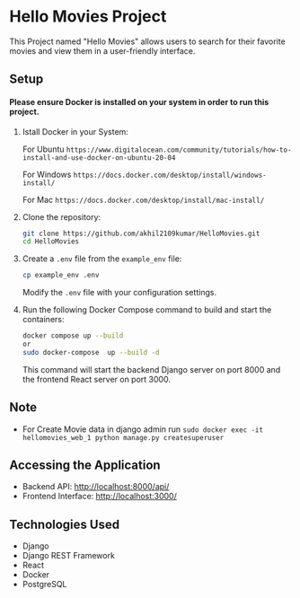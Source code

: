 # Hello Movies Project

This Project named "Hello Movies" allows users to search for their favorite movies and view them in a user-friendly interface.

## Setup

#### Please ensure Docker is installed on your system in order to run this project.

1. Istall Docker in your System:

    For Ubuntu `https://www.digitalocean.com/community/tutorials/how-to-install-and-use-docker-on-ubuntu-20-04`

    For Windows `https://docs.docker.com/desktop/install/windows-install/`

    For Mac `https://docs.docker.com/desktop/install/mac-install/`


2. Clone the repository:

    ```bash
    git clone https://github.com/akhil2109kumar/HelloMovies.git
    cd HelloMovies
    ```

3. Create a `.env` file from the `example_env` file:

    ```bash
    cp example_env .env
    ```

    Modify the `.env` file with your configuration settings.

4. Run the following Docker Compose command to build and start the containers:

    ```bash
    docker compose up --build
    or
    sudo docker-compose  up --build -d
    ```

    This command will start the backend Django server on port 8000 and the frontend React server on port 3000.

## Note
- For Create Movie data in django admin run `sudo docker exec -it hellomovies_web_1 python manage.py createsuperuser`


## Accessing the Application

- Backend API: [http://localhost:8000/api/](http://localhost:8000/api/)
- Frontend Interface: [http://localhost:3000/](http://localhost:3000/)


## Technologies Used

- Django
- Django REST Framework
- React
- Docker
- PostgreSQL